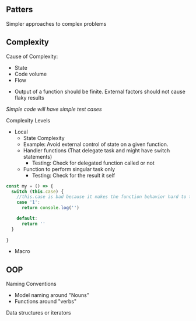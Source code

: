 ## Patters

Simpler approaches to complex problems 



## Complexity

Cause of Complexity:
- State
- Code volume
- Flow 

* Output of a function should be finite. External factors should not cause flaky results

_Simple code will have simple test cases_

Complexity Levels
* Local 
  * State Complexity
  * Example: Avoid external control of state on a given function.
  * Handler functions (That delegate task and might have switch statements)
    * Testing: Check for delegated function called or not
  * Function to perform singular task only
    * Testing: Check for the result it self
```javascript
const my = () => {
  switch (this.case) {
    //this.case is bad because it makes the function behavior hard to test
    case '1':
      return console.log('')

    default:
      return ''
  }
  
}

```
* Macro

## OOP

Naming Conventions
* Model naming around "Nouns"
* Functions around "verbs"

Data structures or iterators 


